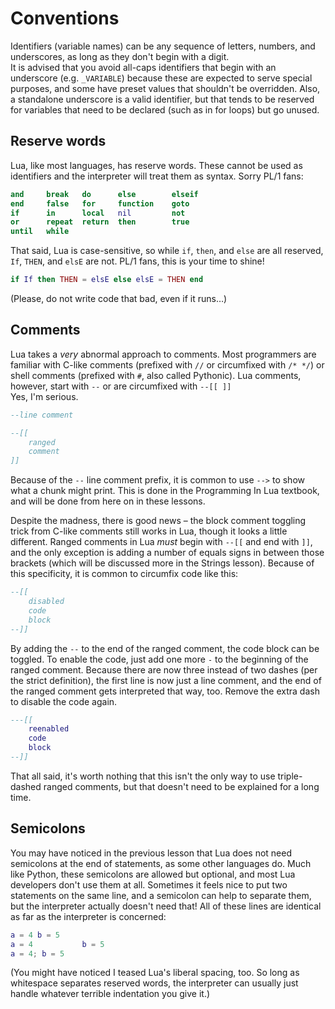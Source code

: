 # Conventions
Identifiers (variable names) can be any sequence of letters, numbers, and underscores, as long as they don't begin with a digit.  
It is advised that you avoid all-caps identifiers that begin with an underscore (e.g. `_VARIABLE`) because these are expected to serve special purposes, and some have preset values that shouldn't be overridden. Also, a standalone underscore is a valid identifier, but that tends to be reserved for variables that need to be declared (such as in for loops) but go unused.

## Reserve words
Lua, like most languages, has reserve words. These cannot be used as identifiers and the interpreter will treat them as syntax. Sorry PL/1 fans:

```lua
and		break	do		else		elseif
end		false	for		function	goto
if		in		local	nil			not
or		repeat	return	then		true
until	while
```

That said, Lua is case-sensitive, so while `if`, `then`, and `else` are all reserved, `If`, `THEN`, and `elsE` are not. PL/1 fans, this is your time to shine!

```lua
if If then THEN = elsE else elsE = THEN end
```

(Please, do not write code that bad, even if it runs…)

## Comments
Lua takes a *very* abnormal approach to comments. Most programmers are familiar with C-like comments (prefixed with `//` or circumfixed with `/* */`) or shell comments (prefixed with `#`, also called Pythonic). Lua comments, however, start with `--` or are circumfixed with `--[[ ]]`  
Yes, I'm serious.

```lua
--line comment

--[[
	ranged
	comment
]]
```

Because of the `--` line comment prefix, it is common to use `-->` to show what a chunk might print. This is done in the Programming In Lua textbook, and will be done from here on in these lessons.

Despite the madness, there is good news – the block comment toggling trick from C-like comments still works in Lua, though it looks a little different. Ranged comments in Lua *must* begin with `--[[` and end with `]]`, and the only exception is adding a number of equals signs in between those brackets (which will be discussed more in the Strings lesson). Because of this specificity, it is common to circumfix code like this:

```lua
--[[
	disabled
	code
	block
--]]
```

By adding the `--` to the end of the ranged comment, the code block can be toggled. To enable the code, just add one more `-` to the beginning of the ranged comment. Because there are now three instead of two dashes (per the strict definition), the first line is now just a line comment, and the end of the ranged comment gets interpreted that way, too. Remove the extra dash to disable the code again.

```lua
---[[
	reenabled
	code
	block
--]]
```

That all said, it's worth nothing that this isn't the only way to use triple-dashed ranged comments, but that doesn't need to be explained for a long time.

## Semicolons
You may have noticed in the previous lesson that Lua does not need semicolons at the end of statements, as some other languages do. Much like Python, these semicolons are allowed but optional, and most Lua developers don't use them at all. Sometimes it feels nice to put two statements on the same line, and a semicolon can help to separate them, but the interpreter actually doesn't need that! All of these lines are identical as far as the interpreter is concerned:

```lua
a = 4 b = 5
a = 4  			b = 5
a = 4; b = 5
```

(You might have noticed I teased Lua's liberal spacing, too. So long as whitespace separates reserved words, the interpreter can usually just handle whatever terrible indentation you give it.)
